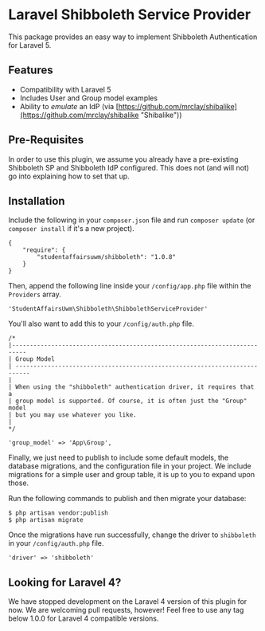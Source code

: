 Laravel Shibboleth Service Provider
===================================

This package provides an easy way to implement Shibboleth Authentication for Laravel 5.

## Features ##

- Compatibility with Laravel 5
- Includes User and Group model examples
- Ability to *emulate* an IdP (via [https://github.com/mrclay/shibalike](https://github.com/mrclay/shibalike "Shibalike"))

## Pre-Requisites ##

In order to use this plugin, we assume you already have a pre-existing Shibboleth SP and Shibboleth IdP configured. This does not (and will not) go into explaining how to set that up.

## Installation ##

Include the following in your `composer.json` file and run `composer update` (or `composer install` if it's a new project).

    {
        "require": {
            "studentaffairsuwm/shibboleth": "1.0.8"
        }
    }

Then, append the following line inside your `/config/app.php` file within the `Providers` array.

    'StudentAffairsUwm\Shibboleth\ShibbolethServiceProvider'

You'll also want to add this to your `/config/auth.php` file.

    /*
    |--------------------------------------------------------------------------
    | Group Model
    | --------------------------------------------------------------------------
    |
    | When using the "shibboleth" authentication driver, it requires that a
    | group model is supported. Of course, it is often just the "Group" model
    | but you may use whatever you like.
    |
    */

    'group_model' => 'App\Group',

Finally, we just need to publish to include some default models, the database migrations, and the configuration file in your project. We include migrations for a simple user and group table, it is up to you to expand upon those.

Run the following commands to publish and then migrate your database:

    $ php artisan vendor:publish
    $ php artisan migrate

Once the migrations have run successfully, change the driver to `shibboleth` in your `/config/auth.php` file.

    'driver' => 'shibboleth'

## Looking for Laravel 4? ##

We have stopped development on the Laravel 4 version of this plugin for now. We are welcoming pull requests, however! Feel free to use any tag below 1.0.0 for Laravel 4 compatible versions.

